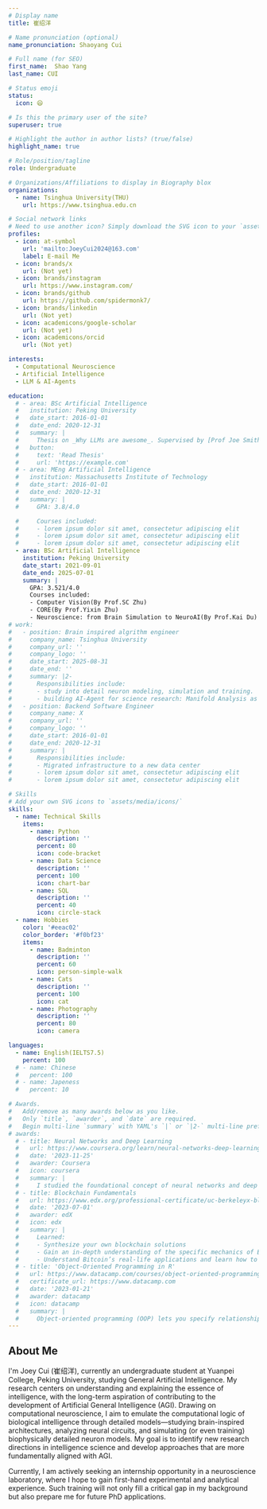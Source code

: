 ```yaml
---
# Display name
title: 崔绍洋

# Name pronunciation (optional)
name_pronunciation: Shaoyang Cui

# Full name (for SEO)
first_name:  Shao Yang
last_name: CUI

# Status emoji
status:
  icon: 😄

# Is this the primary user of the site?
superuser: true

# Highlight the author in author lists? (true/false)
highlight_name: true

# Role/position/tagline
role: Undergraduate

# Organizations/Affiliations to display in Biography blox
organizations:
  - name: Tsinghua University(THU)
    url: https://www.tsinghua.edu.cn

# Social network links
# Need to use another icon? Simply download the SVG icon to your `assets/media/icons/` folder.
profiles:
  - icon: at-symbol
    url: 'mailto:JoeyCui2024@163.com'
    label: E-mail Me
  - icon: brands/x
    url: (Not yet)
  - icon: brands/instagram
    url: https://www.instagram.com/
  - icon: brands/github
    url: https://github.com/spidermonk7/
  - icon: brands/linkedin
    url: (Not yet)
  - icon: academicons/google-scholar
    url: (Not yet)
  - icon: academicons/orcid
    url: (Not yet)

interests:
  - Computational Neuroscience
  - Artificial Intelligence
  - LLM & AI-Agents

education:
  # - area: BSc Artificial Intelligence
  #   institution: Peking University
  #   date_start: 2016-01-01
  #   date_end: 2020-12-31
  #   summary: |
  #     Thesis on _Why LLMs are awesome_. Supervised by [Prof Joe Smith](https://example.com). Presented papers at 5 IEEE conferences with the contributions being published in 2 Springer journals.
  #   button:
  #     text: 'Read Thesis'
  #     url: 'https://example.com'
  # - area: MEng Artificial Intelligence
  #   institution: Massachusetts Institute of Technology
  #   date_start: 2016-01-01
  #   date_end: 2020-12-31
  #   summary: |
  #     GPA: 3.8/4.0

  #     Courses included:
  #     - lorem ipsum dolor sit amet, consectetur adipiscing elit
  #     - lorem ipsum dolor sit amet, consectetur adipiscing elit
  #     - lorem ipsum dolor sit amet, consectetur adipiscing elit
  - area: BSc Artificial Intelligence
    institution: Peking University
    date_start: 2021-09-01
    date_end: 2025-07-01
    summary: |
      GPA: 3.521/4.0
      Courses included:
      - Computer Vision(By Prof.SC Zhu)
      - CORE(By Prof.Yixin Zhu)
      - Neuroscience: from Brain Simulation to NeuroAI(By Prof.Kai Du)
# work:
#   - position: Brain inspired algrithm engineer
#     company_name: Tsinghua University
#     company_url: ''
#     company_logo: ''
#     date_start: 2025-08-31
#     date_end: ''
#     summary: |2-
#       Responsibilities include:
#       - study into detail neuron modeling, simulation and training.
#       - building AI-Agent for science research: Manifold Analysis as a start point.
#   - position: Backend Software Engineer
#     company_name: X
#     company_url: ''
#     company_logo: ''
#     date_start: 2016-01-01
#     date_end: 2020-12-31
#     summary: |
#       Responsibilities include:
#       - Migrated infrastructure to a new data center
#       - lorem ipsum dolor sit amet, consectetur adipiscing elit
#       - lorem ipsum dolor sit amet, consectetur adipiscing elit

# Skills
# Add your own SVG icons to `assets/media/icons/`
skills:
  - name: Technical Skills
    items:
      - name: Python
        description: ''
        percent: 80
        icon: code-bracket
      - name: Data Science
        description: ''
        percent: 100
        icon: chart-bar
      - name: SQL
        description: ''
        percent: 40
        icon: circle-stack
  - name: Hobbies
    color: '#eeac02'
    color_border: '#f0bf23'
    items:
      - name: Badminton
        description: ''
        percent: 60
        icon: person-simple-walk
      - name: Cats
        description: ''
        percent: 100
        icon: cat
      - name: Photography
        description: ''
        percent: 80
        icon: camera

languages:
  - name: English(IELTS7.5)
    percent: 100
  # - name: Chinese
  #   percent: 100
  # - name: Japeness
  #   percent: 10

# Awards.
#   Add/remove as many awards below as you like.
#   Only `title`, `awarder`, and `date` are required.
#   Begin multi-line `summary` with YAML's `|` or `|2-` multi-line prefix and indent 2 spaces below.
# awards:
  # - title: Neural Networks and Deep Learning
  #   url: https://www.coursera.org/learn/neural-networks-deep-learning
  #   date: '2023-11-25'
  #   awarder: Coursera
  #   icon: coursera
  #   summary: |
  #     I studied the foundational concept of neural networks and deep learning. By the end, I was familiar with the significant technological trends driving the rise of deep learning; build, train, and apply fully connected deep neural networks; implement efficient (vectorized) neural networks; identify key parameters in a neural network’s architecture; and apply deep learning to your own applications.
  # - title: Blockchain Fundamentals
  #   url: https://www.edx.org/professional-certificate/uc-berkeleyx-blockchain-fundamentals
  #   date: '2023-07-01'
  #   awarder: edX
  #   icon: edx
  #   summary: |
  #     Learned:
  #     - Synthesize your own blockchain solutions
  #     - Gain an in-depth understanding of the specific mechanics of Bitcoin
  #     - Understand Bitcoin’s real-life applications and learn how to attack and destroy Bitcoin, Ethereum, smart contracts and Dapps, and alternatives to Bitcoin’s Proof-of-Work consensus algorithm
  # - title: 'Object-Oriented Programming in R'
  #   url: https://www.datacamp.com/courses/object-oriented-programming-with-s3-and-r6-in-r
  #   certificate_url: https://www.datacamp.com
  #   date: '2023-01-21'
  #   awarder: datacamp
  #   icon: datacamp
  #   summary: |
  #     Object-oriented programming (OOP) lets you specify relationships between functions and the objects that they can act on, helping you manage complexity in your code. This is an intermediate level course, providing an introduction to OOP, using the S3 and R6 systems. S3 is a great day-to-day R programming tool that simplifies some of the functions that you write. R6 is especially useful for industry-specific analyses, working with web APIs, and building GUIs.
---
```


## About Me

<!-- I'm Joey Cui (崔绍洋), currently an undergraduate student at Yuanpei College, Peking University, studying General Artificial Intelligence. My research interests lie in the intersection of neuroscience, cognitive science, and large language models. I have worked on benchmark generation for evaluating LLMs in neuroscience-related tasks, fine-tuning large models (e.g., Falcon 3B/7B), and building multi-agent LLM systems. In Fall 2025, I will pursue an MSc in Data Science and Machine Learning at the National University of Singapore. -->

I'm Joey Cui (崔绍洋), currently an undergraduate student at Yuanpei College, Peking University, studying General Artificial Intelligence. My research centers on understanding and explaining the essence of intelligence, with the long-term aspiration of contributing to the development of Artificial General Intelligence (AGI). Drawing on computational neuroscience, I aim to emulate the computational logic of biological intelligence through detailed models—studying brain-inspired architectures, analyzing neural circuits, and simulating (or even training) biophysically detailed neuron models. My goal is to identify new research directions in intelligence science and develop approaches that are more fundamentally aligned with AGI.

Currently, I am actively seeking an internship opportunity in a neuroscience laboratory, where I hope to gain first-hand experimental and analytical experience. Such training will not only fill a critical gap in my background but also prepare me for future PhD applications.
